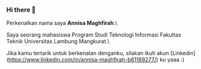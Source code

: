 ### Hi there 👋

Perkenalkan nama saya **Annisa Maghfirah**.\

Saya seorang mahasiswa Program Studi Teknologi Informasi Fakultas Teknik Universitas Lambung Mangkurat.\

Jika kamu tertarik untuk berkenalan denganku, silakan ikuti akun [Linkedin]
(https://www.linkedin.com/in/annisa-maghfirah-b61189277/) ku yaaa :)
